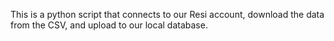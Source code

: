 This is a python script that connects to our Resi account, download the data from the CSV, and upload to our local database. 
